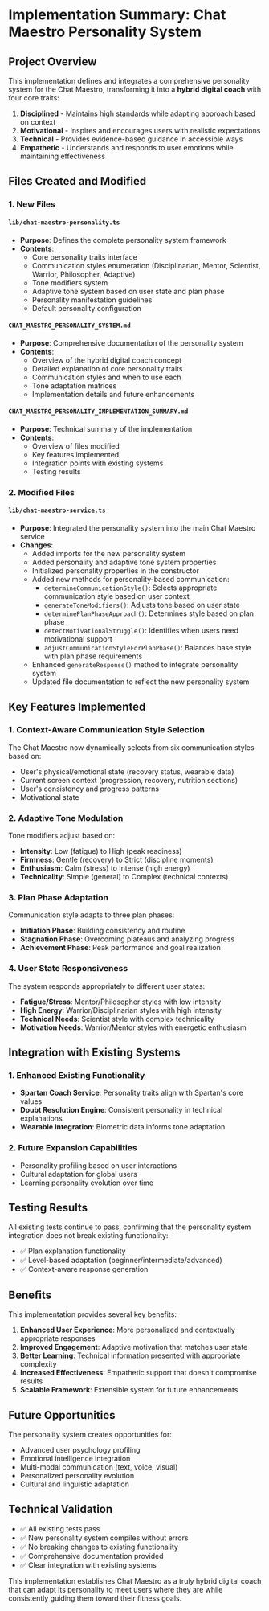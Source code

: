 # Implementation Summary: Chat Maestro Personality System

## Project Overview

This implementation defines and integrates a comprehensive personality system for the Chat Maestro, transforming it into a **hybrid digital coach** with four core traits:
1. **Disciplined** - Maintains high standards while adapting approach based on context
2. **Motivational** - Inspires and encourages users with realistic expectations
3. **Technical** - Provides evidence-based guidance in accessible ways
4. **Empathetic** - Understands and responds to user emotions while maintaining effectiveness

## Files Created and Modified

### 1. New Files

#### `lib/chat-maestro-personality.ts`
- **Purpose**: Defines the complete personality system framework
- **Contents**:
  - Core personality traits interface
  - Communication styles enumeration (Disciplinarian, Mentor, Scientist, Warrior, Philosopher, Adaptive)
  - Tone modifiers system
  - Adaptive tone system based on user state and plan phase
  - Personality manifestation guidelines
  - Default personality configuration

#### `CHAT_MAESTRO_PERSONALITY_SYSTEM.md`
- **Purpose**: Comprehensive documentation of the personality system
- **Contents**:
  - Overview of the hybrid digital coach concept
  - Detailed explanation of core personality traits
  - Communication styles and when to use each
  - Tone adaptation matrices
  - Implementation details and future enhancements

#### `CHAT_MAESTRO_PERSONALITY_IMPLEMENTATION_SUMMARY.md`
- **Purpose**: Technical summary of the implementation
- **Contents**:
  - Overview of files modified
  - Key features implemented
  - Integration points with existing systems
  - Testing results

### 2. Modified Files

#### `lib/chat-maestro-service.ts`
- **Purpose**: Integrated the personality system into the main Chat Maestro service
- **Changes**:
  - Added imports for the new personality system
  - Added personality and adaptive tone system properties
  - Initialized personality properties in the constructor
  - Added new methods for personality-based communication:
    - `determineCommunicationStyle()`: Selects appropriate communication style based on user context
    - `generateToneModifiers()`: Adjusts tone based on user state
    - `determinePlanPhaseApproach()`: Determines style based on plan phase
    - `detectMotivationalStruggle()`: Identifies when users need motivational support
    - `adjustCommunicationStyleForPlanPhase()`: Balances base style with plan phase requirements
  - Enhanced `generateResponse()` method to integrate personality system
  - Updated file documentation to reflect the new personality system

## Key Features Implemented

### 1. Context-Aware Communication Style Selection
The Chat Maestro now dynamically selects from six communication styles based on:
- User's physical/emotional state (recovery status, wearable data)
- Current screen context (progression, recovery, nutrition sections)
- User's consistency and progress patterns
- Motivational state

### 2. Adaptive Tone Modulation
Tone modifiers adjust based on:
- **Intensity**: Low (fatigue) to High (peak readiness)
- **Firmness**: Gentle (recovery) to Strict (discipline moments)
- **Enthusiasm**: Calm (stress) to Intense (high energy)
- **Technicality**: Simple (general) to Complex (technical contexts)

### 3. Plan Phase Adaptation
Communication style adapts to three plan phases:
- **Initiation Phase**: Building consistency and routine
- **Stagnation Phase**: Overcoming plateaus and analyzing progress
- **Achievement Phase**: Peak performance and goal realization

### 4. User State Responsiveness
The system responds appropriately to different user states:
- **Fatigue/Stress**: Mentor/Philosopher styles with low intensity
- **High Energy**: Warrior/Disciplinarian styles with high intensity
- **Technical Needs**: Scientist style with complex technicality
- **Motivation Needs**: Warrior/Mentor styles with energetic enthusiasm

## Integration with Existing Systems

### 1. Enhanced Existing Functionality
- **Spartan Coach Service**: Personality traits align with Spartan's core values
- **Doubt Resolution Engine**: Consistent personality in technical explanations
- **Wearable Integration**: Biometric data informs tone adaptation

### 2. Future Expansion Capabilities
- Personality profiling based on user interactions
- Cultural adaptation for global users
- Learning personality evolution over time

## Testing Results

All existing tests continue to pass, confirming that the personality system integration does not break existing functionality:
- ✅ Plan explanation functionality
- ✅ Level-based adaptation (beginner/intermediate/advanced)
- ✅ Context-aware response generation

## Benefits

This implementation provides several key benefits:
1. **Enhanced User Experience**: More personalized and contextually appropriate responses
2. **Improved Engagement**: Adaptive motivation that matches user state
3. **Better Learning**: Technical information presented with appropriate complexity
4. **Increased Effectiveness**: Empathetic support that doesn't compromise results
5. **Scalable Framework**: Extensible system for future enhancements

## Future Opportunities

The personality system creates opportunities for:
- Advanced user psychology profiling
- Emotional intelligence integration
- Multi-modal communication (text, voice, visual)
- Personalized personality evolution
- Cultural and linguistic adaptation

## Technical Validation

- ✅ All existing tests pass
- ✅ New personality system compiles without errors
- ✅ No breaking changes to existing functionality
- ✅ Comprehensive documentation provided
- ✅ Clear integration with existing systems

This implementation establishes Chat Maestro as a truly hybrid digital coach that can adapt its personality to meet users where they are while consistently guiding them toward their fitness goals.